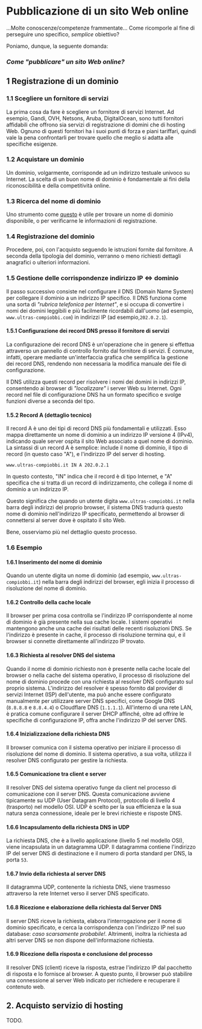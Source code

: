 # Pubblicazione di un sito Web online

...Molte conoscenze/competenze frammentate... Come ricomporle al fine di perseguire uno specifico, *semplice* obiettivo?

Poniamo, dunque, la seguente domanda:

### *Come "pubblicare" un sito Web online?*

## 1 Registrazione di un dominio

### 1.1 Scegliere un fornitore di servizi

La prima cosa da fare è scegliere un fornitore di servizi Internet. Ad esempio, Gandi, OVH, Netsons, Aruba, DigitalOcean, sono tutti fornitori affidabili che offrono sia servizi di registrazione di domini che di hosting Web. Ognuno di questi fornitori ha i suoi punti di forza e piani tariffari, quindi vale la pena confrontarli per trovare quello che meglio si adatta alle specifiche esigenze.

### 1.2 Acquistare un dominio

Un dominio, volgarmente, corrisponde ad un indirizzo testuale univoco su Internet. La scelta di un buon nome di dominio è fondamentale ai fini della riconoscibilità e della competitività online.

### 1.3 Ricerca del nome di dominio

Uno strumento come [questo](https://www.whois.com/whois/) è utile per trovare un nome di dominio disponibile, o per verificarne le informazioni di registrazione.

### 1.4 Registrazione del dominio

Procedere, poi, con l'acquisto seguendo le istruzioni fornite dal fornitore. A seconda della tipologia del dominio, verranno o meno richiesti dettagli anagrafici o ulteriori informazioni.

### 1.5 Gestione delle corrispondenze indirizzo IP <=> dominio

Il passo successivo consiste nel configurare il DNS (Domain Name System) per collegare il dominio a un indirizzo IP specifico. Il DNS funziona come una sorta di *"rubrica telefonica per Internet"*, e si occupa di convertire i nomi dei domini leggibili e più facilmente ricordabili dall'uomo (ad esempio, `www.ultras-compiobbi.com`) in indirizzi IP (ad esempio,`202.0.2.1`).

#### 1.5.1 Configurazione dei record DNS presso il fornitore di servizi

La configurazione dei record DNS è un'operazione che in genere si effettua attraverso un pannello di controllo fornito dal fornitore di servizi. È comune, infatti, operare mediante un'interfaccia grafica che semplifica la gestione dei record DNS, rendendo non necessaria la modifica manuale dei file di configurazione.

Il DNS utilizza questi record per risolvere i nomi dei domini in indirizzi IP, consentendo ai browser di *"localizzare"* i server Web su Internet. Ogni record nel file di configurazione DNS ha un formato specifico e svolge funzioni diverse a seconda del tipo.

#### 1.5.2 Record A (dettaglio tecnico)

Il record A è uno dei tipi di record DNS più fondamentali e utilizzati. Esso mappa direttamente un nome di dominio a un indirizzo IP versione 4 (IPv4), indicando quale server ospita il sito Web associato a quel nome di dominio. La sintassi di un record A è semplice: include il nome di dominio, il tipo di record (in questo caso "A"), e l'indirizzo IP del server di hosting.

    www.ultras-compiobbi.it IN A 202.0.2.1

In questo contesto, "IN" indica che il record è di tipo Internet, e "A" specifica che si tratta di un record di indirizzamento, che collega il nome di dominio a un indirizzo IP.

Questo significa che quando un utente digita `www.ultras-compiobbi.it` nella barra degli indirizzi del proprio browser, il sistema DNS tradurrà questo nome di dominio nell'indirizzo IP specificato, permettendo al browser di connettersi al server dove è ospitato il sito Web.

Bene, osserviamo più nel dettaglio questo processo.

### 1.6 Esempio

#### 1.6.1 Inserimento del nome di dominio

Quando un utente digita un nome di dominio (ad esempio, `www.ultras-compiobbi.it`) nella barra degli indirizzi del browser, egli inizia il processo di risoluzione del nome di dominio.

#### 1.6.2 Controllo della cache locale

Il browser per prima cosa controlla se l'indirizzo IP corrispondente al nome di dominio è già presente nella sua cache locale. I sistemi operativi mantengono anche una cache dei risultati delle recenti risoluzioni DNS. Se l'indirizzo è presente in cache, il processo di risoluzione termina qui, e il browser si connette direttamente all'indirizzo IP trovato.

#### 1.6.3 Richiesta al resolver DNS del sistema

Quando il nome di dominio richiesto non è presente nella cache locale del browser o nella cache del sistema operativo, il processo di risoluzione del nome di dominio procede con una richiesta al resolver DNS configurato sul proprio sistema. L'indirizzo del resolver è spesso fornito dal provider di servizi Internet (ISP) dell'utente, ma può anche essere configurato manualmente per utilizzare server DNS specifici, come Google DNS (`8.8.8.8` e `8.8.4.4`) o Cloudflare DNS (`1.1.1.1`). All'interno di una rete LAN, è pratica comune configurare il server DHCP affinché, oltre ad offrire le specifiche di configurazione IP, offra anche l'indirizzo IP del server DNS.

#### 1.6.4 Inizializzazione della richiesta DNS

Il browser comunica con il sistema operativo per iniziare il processo di risoluzione del nome di dominio. Il sistema operativo, a sua volta, utilizza il resolver DNS configurato per gestire la richiesta.

#### 1.6.5 Comunicazione tra client e server 

Il resolver DNS del sistema operativo funge da client nel processo di comunicazione con il server DNS. Questa comunicazione avviene tipicamente su UDP (User Datagram Protocol), protocollo di livello 4 (trasporto) nel modello OSI. UDP è scelto per la sua efficienza e la sua natura senza connessione, ideale per le brevi richieste e risposte DNS.

#### 1.6.6 Incapsulamento della richiesta DNS in UDP

La richiesta DNS, che è a livello applicazione (livello 5 nel modello OSI), viene incapsulata in un datagramma UDP. Il datagramma contiene l'indirizzo IP del server DNS di destinazione  e il numero di porta standard per DNS, la porta `53`.

#### 1.6.7 Invio della richiesta al server DNS

Il datagramma UDP, contenente la richiesta DNS, viene trasmesso attraverso la rete Internet verso il server DNS specificato.

#### 1.6.8 Ricezione e elaborazione della richiesta dal Server DNS

Il server DNS riceve la richiesta, elabora l'interrogazione per il nome di dominio specificato, e cerca la corrispondenza con l'indirizzo IP nel suo database: *caso scarsamente probabile!*. Altrimenti, inoltra la richiesta ad altri server DNS se non dispone dell'informazione richiesta.

#### 1.6.9 Ricezione della risposta e conclusione del processo

Il resolver DNS (client) riceve la risposta, estrae l'indirizzo IP dal pacchetto di risposta e lo fornisce al browser. A questo punto, il browser può stabilire una connessione al server Web indicato per richiedere e recuperare il contenuto web.

## 2. Acquisto servizio di hosting

TODO.
